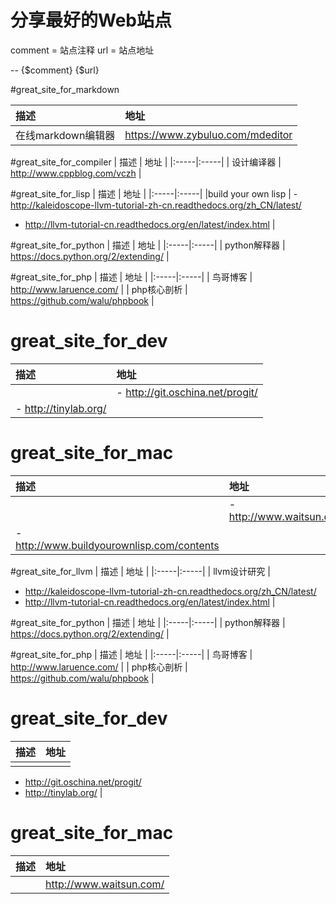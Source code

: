 # 分享最好的Web站点

comment = 站点注释
url = 站点地址

-- {$comment}
{$url}

#great_site_for_markdown

| 描述 | 地址 |
|:-----|:-----|
| 在线markdown编辑器 | https://www.zybuluo.com/mdeditor |

#great_site_for_compiler
| 描述 | 地址 |
|:-----|:-----|
| 设计编译器 | http://www.cppblog.com/vczh |

#great_site_for_lisp
| 描述 | 地址 |
|:-----|:-----|
|build your own lisp | - http://kaleidoscope-llvm-tutorial-zh-cn.readthedocs.org/zh_CN/latest/
- http://llvm-tutorial-cn.readthedocs.org/en/latest/index.html |


#great_site_for_python
| 描述 | 地址 |
|:-----|:-----|
| python解释器 | https://docs.python.org/2/extending/ |

#great_site_for_php
| 描述 | 地址 |
|:-----|:-----|
| 鸟哥博客 | http://www.laruence.com/ |
| php核心剖析 | https://github.com/walu/phpbook |

# great_site_for_dev
| 描述 | 地址 |
|:-----|:-----|
| | - http://git.oschina.net/progit/
- http://tinylab.org/ |


# great_site_for_mac
| 描述 | 地址 |
|:-----|:-----|
|  | - http://www.waitsun.com/
- http://www.buildyourownlisp.com/contents |

#great_site_for_llvm
| 描述 | 地址 |
|:-----|:-----|
| llvm设计研究 |
- http://kaleidoscope-llvm-tutorial-zh-cn.readthedocs.org/zh_CN/latest/
- http://llvm-tutorial-cn.readthedocs.org/en/latest/index.html |

#great_site_for_python
| 描述 | 地址 |
|:-----|:-----|
| python解释器 | https://docs.python.org/2/extending/ |

#great_site_for_php
| 描述 | 地址 |
|:-----|:-----|
| 鸟哥博客 | http://www.laruence.com/ |
| php核心剖析 | https://github.com/walu/phpbook |

# great_site_for_dev
| 描述 | 地址 |
|:-----|:-----|
|  |
- http://git.oschina.net/progit/
- http://tinylab.org/ |

# great_site_for_mac
| 描述 | 地址 |
|:-----|:-----|
|  | http://www.waitsun.com/ |
